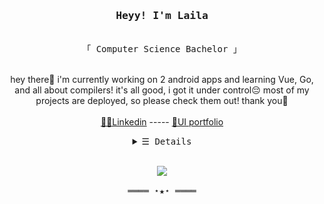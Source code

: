 <h3 align="center"><samp>Heyy! I'm Laila</samp></h3>
<p align="center"><br>
  <samp>
    「 Computer Science Bachelor 」<br>
  </samp>
</p>
<p align="center"><br>
hey there🌸 i'm currently working on 2 android apps and learning Vue, Go, and all about compilers! it's all good, i got it under control😔 most of my projects are deployed, so please check them out! thank you🌿
  <br><br>
  <a href="https://www.linkedin.com/in/laila-chammaa/">👩‍🏫Linkedin</a> ----- <a href="https://laila_chammaa.artstation.com/">🎨UI portfolio</a>
</p>
<details align="center">
   <summary> <samp>&#9776; Details</samp></summary>
   <p align="center">
     <br>
     <a href="https://github.com/laila-chammaa?tab=repositories&language=javascript" target="_blank"><img alt="Javascript" src="https://img.shields.io/badge/-Javascript-f1e05a?style=flat-square&logo=Javascript&logoColor=white"></a>
      <a href="https://github.com/laila-chammaa?tab=repositories&language=python" target="_blank"><img alt="Python" src="https://img.shields.io/badge/-Python-3572A5?style=flat-square&logo=Python&logoColor=white"></a>
      <a href="https://github.com/laila-chammaa?tab=repositories&language=java" target="_blank"><img alt="Java" src="https://img.shields.io/badge/-Java-b07219?style=flat-square&logo=Java&logoColor=white"></a>
      <a href="https://github.com/laila-chammaa?tab=repositories&language=html" target="_blank"><img alt="HTML" src="https://img.shields.io/badge/-HTML-E34F26?style=flat-square&logo=HTML5&logoColor=white"></a>
  </p>
</details>
<br>
<samp>
  <p align="center">
    <img src="https://github-readme-stats.vercel.app/api?username=laila-chammaa&show_icons=true&theme=outrun"></img>
    <br><br>
    ════ ⋆★⋆ ════<br>
  </p>
</samp>

